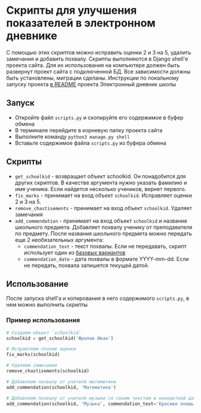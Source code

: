 # Скрипты для улучшения показателей в электронном дневнике

С помощью этих скриптов можно исправить оценки 2 и 3 на 5, удалить замечания и добавить похвалу. Cкрипты выполняются
в Django shell'е проекта сайта. Для их использования на компьютере должен быть развернут проект сайта с подключенной БД.
Все зависимости должны быть установлены, миграции сделаны. Инструкции по локальному запуску проекта
[в README](https://github.com/devmanorg/e-diary/blob/master/README.md) проекта Электронный дневник школы

## Запуск

- Откройте файл `scripts.py` и скопируйте его содержимое в буфер обмена
- В терминале перейдите в корневую папку проекта сайта
- Выполните команду `python3 manage.py shell`
- Вставьте содержимое файла `scripts.py` из буфера обмена

## Скрипты
 - `get_schoolkid` - возвращает объект schoolkid. Он понадобится для других скриптов. В качестве аргумента нужно указать
фамилию и имя ученика. Если найдется несколько учеников, вернет первого.
 - `fix_marks` - принимает на вход объект `schoolkid`. Исправляет оценки 2 и 3 на 5.
 - `remove_chastisements` - принимает на вход объект `schoolkid`. Удаляет замечания
 - `add_commendation` - принимает на вход объект `schoolkid` и название школьного предмета. Добавляет похвалу ученику от
преподавателя по предмету. После названия школьного предмета можно передать еще 2 необязательных аргумента:
    - `commendation_text` - текст похвалы. Если не передавать, скрипт использует один
    из [базовых вариантов](https://pedsovet.org/beta/article/30-sposobov-pohvalit-ucenika)
    - `commendation_date` - дата похвалы в формате YYYY-mm-dd. Если не передать, похвала запишется текущей датой.
 

## Использование
После запуска shell'а и копирования в него содержимого `scripts.py`, в нем можно выполнить скрипты


### Пример использования
```python
# Создаем объект `schoolkid`
schoolkid = get_schoolkid('Фролов Иван')

# Исправляем плохие оценки
fix_marks(schoolkid)

# Удаляем замечания
remove_chastisements(schoolkid)

# Добавляем похвалу от учителя матемитики
add_commendation(schoolkid, 'Математика')

# Добавляем похвалу от учителя музыки со своим текстом и конкретной датой
add_commendation(schoolkid, 'Музыка', commendation_text='Красиво поешь!!!', commendation_date='2019-04-25' )
```




